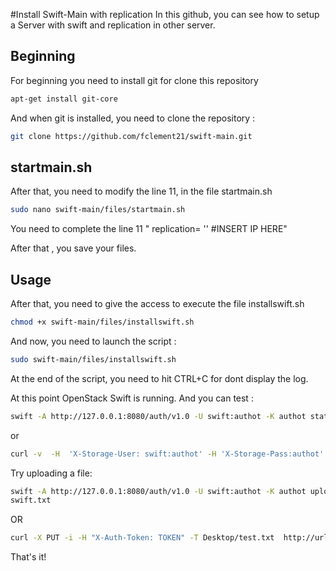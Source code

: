 #Install Swift-Main with replication
In this github, you can see how to setup a Server with swift and replication in other server.


## Beginning

For beginning you need to install git for clone this repository

```bash
apt-get install git-core
```

And when git is installed, you need to clone the repository :


```bash
git clone https://github.com/fclement21/swift-main.git
```
## startmain.sh

After that, you need to modify the line 11, in the file startmain.sh

```bash
sudo nano swift-main/files/startmain.sh
```
You need to complete the line 11 " replication= '' #INSERT IP HERE"

After that , you save your files.

## Usage

After that, you need to give the access to execute the file installswift.sh


```bash
chmod +x swift-main/files/installswift.sh
```
And now, you need to launch the script :

```bash
sudo swift-main/files/installswift.sh
```
At the end of the script, you need to hit CTRL+C for dont display the log. 

At this point OpenStack Swift is running.
And you can test :

```bash
swift -A http://127.0.0.1:8080/auth/v1.0 -U swift:authot -K authot stat   
```

or

```bash
curl -v  -H  'X-Storage-User: swift:authot' -H 'X-Storage-Pass:authot' http://urlofyourserver:8080/auth/v1.0  
```

Try uploading a file:

```bash
swift -A http://127.0.0.1:8080/auth/v1.0 -U swift:authot -K authot upload swift swift.txt
swift.txt
```

OR 

```bash
curl -X PUT -i -H "X-Auth-Token: TOKEN" -T Desktop/test.txt  http://url:8080/v1/AUTH_swift/name-container/test.txt
```

That's it!
